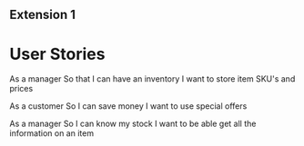## Extension 1

# User Stories

As a manager
So that I can have an inventory
I want to store item SKU's and prices

As a customer
So I can save money
I want to use special offers

As a manager
So I can know my stock
I want to be able get all the information on an item